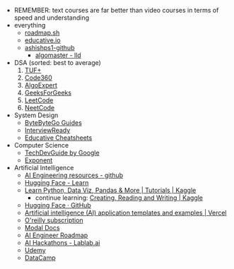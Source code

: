 
- REMEMBER:  text courses are far better than video courses in terms of speed and understanding
- everything
	- [roadmap.sh](https://roadmap.sh/)
	- [educative.io](https://www.educative.io/)
	- [ashishps1-github](https://github.com/ashishps1)
		- [algomaster - lld](https://algomaster.io)
-  DSA (sorted: best to average)
	1. [TUF+](https://takeuforward.org/plus)
	2. [Code360](https://www.naukri.com/code360)
	3. [AlgoExpert](https://www.algoexpert.io) 
	4. [GeeksForGeeks](https://www.geeksforgeeks.org/)
	5. [LeetCode](https://leetcode.com/) 
	6. [NeetCode](https://neetcode.io/)
- System Design
	- [ByteByteGo Guides](https://bytebytego.com/guides/)
	- [InterviewReady](https://interviewready.io/course-page/system-design-course)
	- [Educative Cheatsheets](https://www.educative.io/cheatsheets)
- Computer Science
	- [TechDevGuide by Google](https://techdevguide.withgoogle.com/)
	 - [Exponent](https://www.tryexponent.com/)
- Artificial Intelligence
	- [AI Engineering resources - github](https://github.com/ashishps1/learn-ai-engineering)
	- [Hugging Face - Learn](https://huggingface.co/learn)
	- [Learn Python, Data Viz, Pandas & More | Tutorials | Kaggle](https://www.kaggle.com/learn)
		- continue learning: [Creating, Reading and Writing | Kaggle](https://www.kaggle.com/code/residentmario/creating-reading-and-writing)
	- [Hugging Face · GitHub](https://github.com/huggingface)
	- [Artificial intelligence (AI) application templates and examples | Vercel](https://vercel.com/templates/ai)
	- [O'reilly subscription](https://www.oreilly.com/) 
	- [Modal Docs](https://modal.com/docs/examples)
	- [AI Engineer Roadmap](https://roadmap.sh/ai-engineer)
	- [AI Hackathons - Lablab.ai](https://lablab.ai/apps/recent-winners)
	- [Udemy](https://www.udemy.com/)
	- [DataCamp](https://www.datacamp.com/)